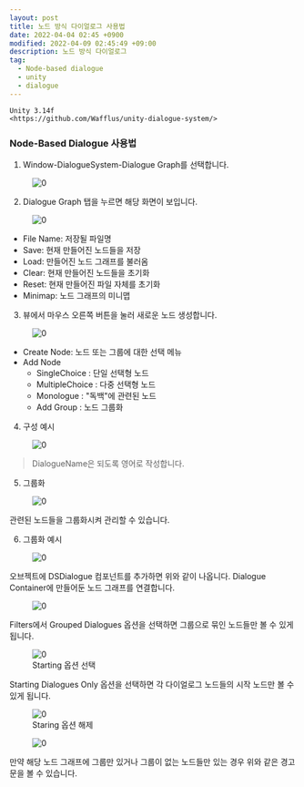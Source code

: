 ```yaml
---
layout: post
title: 노드 방식 다이얼로그 사용법
date: 2022-04-04 02:45 +0900
modified: 2022-04-09 02:45:49 +09:00
description: 노드 방식 다이얼로그
tag:
  - Node-based dialogue
  - unity
  - dialogue
---
```

```
Unity 3.14f
<https://github.com/Wafflus/unity-dialogue-system/>
```

### Node-Based Dialogue 사용법

1. Window-DialogueSystem-Dialogue Graph를 선택합니다.

<figure>
<img src="/assets/img/NodeBaseDialogue/Usage/1.png" alt="0">
<figcaption></figcaption>
</figure>

2. Dialogue Graph 탭을 누르면 해당 화면이 보입니다.

<figure>
<img src="/assets/img/NodeBaseDialogue/Usage/2.png" alt="0">
<figcaption></figcaption>
</figure>

- File Name: 저장될 파일명
- Save: 현재 만들어진 노드들을 저장
- Load: 만들어진 노드 그래프를 불러옴
- Clear: 현재 만들어진 노드들을 초기화
- Reset: 현재 만들어진 파일 자체를 초기화
- Minimap: 노드 그래프의 미니맵

3. 뷰에서 마우스 오른쪽 버튼을 눌러 새로운 노드 생성합니다.

<figure>
<img src="/assets/img/NodeBaseDialogue/Usage/3.png" alt="0">
<figcaption></figcaption>
</figure>

- Create Node: 노드 또는 그룹에 대한 선택 메뉴
- Add Node
  - SingleChoice : 단일 선택형 노드
  - MultipleChoice : 다중 선택형 노드
  - Monologue : "독백"에 관련된 노드
  - Add Group : 노드 그룹화

4. 구성 예시
<figure>
<img src="/assets/img/NodeBaseDialogue/Usage/4.png" alt="0">
<figcaption></figcaption>
</figure>

> DialogueName은 되도록 영어로 작성합니다.

5. 그룹화

<figure>
<img src="/assets/img/NodeBaseDialogue/Usage/5.png" alt="0">
<figcaption></figcaption>
</figure>

관련된 노드들을 그룹화시켜 관리할 수 있습니다.

6. 그룹화 예시

<figure>
<img src="/assets/img/NodeBaseDialogue/Usage/6.png" alt="0">
<figcaption></figcaption>
</figure>

오브젝트에 DSDialogue 컴포넌트를 추가하면 위와 같이 나옵니다.
Dialogue Container에 만들어둔 노드 그래프를 연결합니다.

<figure>
<img src="/assets/img/NodeBaseDialogue/Usage/7.png" alt="0">
<figcaption></figcaption>
</figure>

Filters에서 Grouped Dialogues 옵션을 선택하면 그룹으로 묶인 노드들만 볼 수 있게 됩니다.

<figure>
<img src="/assets/img/NodeBaseDialogue/Usage/8.png" alt="0">
<figcaption>Starting 옵션 선택</figcaption>
</figure>

Starting Dialogues Only 옵션을 선택하면 각 다이얼로그 노드들의 시작 노드만 볼 수 있게 됩니다.

<figure>
<img src="/assets/img/NodeBaseDialogue/Usage/9.png" alt="0">
<figcaption>Staring 옵션 해제</figcaption>
</figure>

<figure>
<img src="/assets/img/NodeBaseDialogue/Usage/10.png" alt="0">
<figcaption></figcaption>
</figure>

만약 해당 노드 그래프에 그룹만 있거나 그룹이 없는 노드들만 있는 경우 위와 같은 경고문을 볼 수 있습니다.